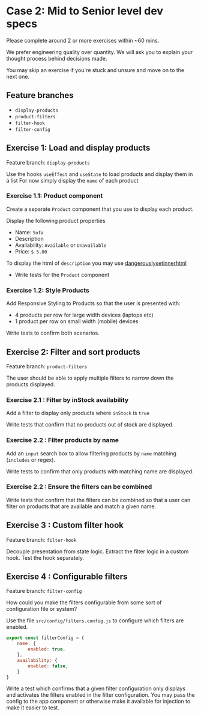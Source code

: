 # Case 2: Mid to Senior level dev specs

Please complete around 2 or more exercises within ~60 mins. 

We prefer engineering quality over quantity. We will ask you to explain your thought process behind decisions made.

You may skip an exercise if you´re stuck and unsure and move on to the next one.

## Feature branches

- `display-products`
- `product-filters`
- `filter-hook`
- `filter-config`

## Exercise 1: Load and display products

Feature branch:  `display-products`

Use the hooks `useEffect` and `useState` to load products and display them in a list
For now simply display the `name` of each product

### Exercise 1.1: Product component

Create a separate `Product` component that you use to display each product.

Display the following product properties

- Name: `Sofa`
- Description
- Availability: `Available` or `Unavailable`
- Price: `$ 5.00`

To display the html of `description` you may use [dangerouslysetinnerhtml](https://reactjs.org/docs/dom-elements.html#dangerouslysetinnerhtml)

- Write tests for the `Product` component 

### Exercise 1.2: Style Products

Add Responsive Styling to Products so that the user is presented with: 
- 4 products per row for large width devices (laptops etc)
- 1 product per row on small width (mobile) devices

Write tests to confirm both scenarios.

## Exercise 2: Filter and sort products

Feature branch:  `product-filters`

The user should be able to apply multiple filters to narrow down
the products displayed.

### Exercise 2.1 : Filter by inStock availability

Add a filter to display only products where `inStock` is `true`

Write tests that confirm that no products out of stock are displayed. 

### Exercise 2.2 : Filter products by name

Add an `input` search box to allow filtering products by `name` matching (`includes` or regex).

Write tests to confirm that only products with matching name are displayed. 

### Exercise 2.2 : Ensure the filters can be combined

Write tests that confirm that the filters can be combined so that a user can filter on products that are available and match a given name.

## Exercise 3 : Custom filter hook

Feature branch:  `filter-hook`

Decouple presentation from state logic. Extract the filter logic in a custom hook. Test the hook separately.

## Exercise 4 : Configurable filters

Feature branch:  `filter-config`

How could you make the filters configurable from some sort of configuration file or system?

Use the file `src/config/filters.config.js` to configure which filters are enabled.

```js
export const filterConfig = {
    name: {
        enabled: true,
    },
    availability: {
        enabled: false,
    }
}
```

Write a test which confirms that a given filter configuration only displays and activates the filters enabled in the filter configuration. You may pass the config to the app component or otherwise make it available for injection to make it easier to test.

